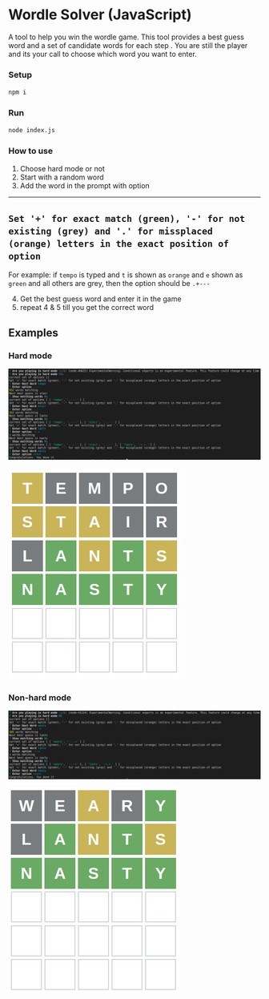 # Wordle Solver (JavaScript)

A tool to help you win the wordle game. This tool provides a best guess word and a set of candidate words for each step . You are still the player and its your call to choose which word you want to enter.

### Setup

```sh
npm i
```

### Run

```sh
node index.js
```

### How to use

1. Choose hard mode or not
2. Start with a random word
3. Add the word in the prompt with option

---
` Set '+' for exact match (green), '-' for not existing (grey) and '.' for missplaced (orange) letters in the exact position of option `
---

For example: if `tempo` is typed and `t` is shown as `orange` and `e` shown as `green` and all others are grey, then the option should be `.+---`

4. Get the best guess word and enter it in the game
5. repeat 4 & 5 till you get the correct word

## Examples

### Hard mode

![Solver](solver-hard-mode.png)

![Wordle](wordle-hard-mode.png)


### Non-hard mode

![Solver](solver-non-hard-mode.png)

![Wordle](wordle-non-hard-mode.png)
